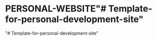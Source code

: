 # PERSONAL-WEBSITE"# Template-for-personal-development-site" 
"# Template-for-personal-development-site" 
